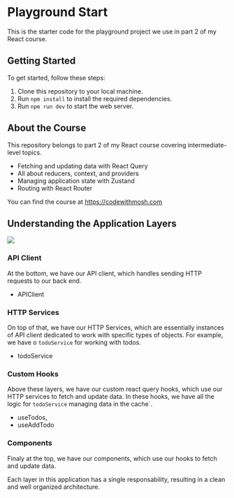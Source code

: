 # Playground Start

This is the starter code for the playground project we use in part 2 of my React course.

## Getting Started

To get started, follow these steps:

1. Clone this repository to your local machine.
2. Run `npm install` to install the required dependencies.
3. Run `npm run dev` to start the web server.

## About the Course

This repository belongs to part 2 of my React course covering intermediate-level topics.

- Fetching and updating data with React Query
- All about reducers, context, and providers
- Managing application state with Zustand
- Routing with React Router

You can find the course at https://codewithmosh.com

## Understanding the Application Layers

<img src="/react-course-part2-starter/src/assets/Application Layers.png">

### API Client

At the bottom, we have our API client, which handles sending HTTP requests to our back end.

- APIClient

### HTTP Services

On top of that, we have our HTTP Services, which are essentially instances of API client dedicated to work with specific types of objects. For example, we have o `todoService` for working with todos.

- todoService

### Custom Hooks

Above these layers, we have our custom react query hooks, which use our HTTP services to fetch and update data. In these hooks, we have all the logic for `todoService` managing data in the cache`.

- useTodos,
- useAddTodo

### Components

Finaly at the top, we have our components, which use our hooks to fetch and update data.

Each layer in this application has a single responsability, resulting in a clean and well organized architecture.
